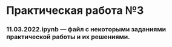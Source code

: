 <h1>Практическая работа №3</h1>
<h3>11.03.2022.ipynb — файл с некоторыми заданиями практической работы и их решениями.</h3>